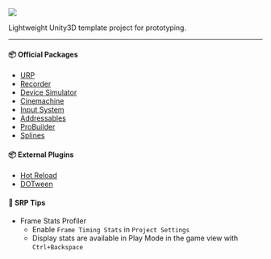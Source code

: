 [![](https://img.shields.io/badge/Unity3D%20Version:-2022.3.21f1-orange?logo=unity)][1]

Lightweight Unity3D template project for prototyping.

---

#### 📦️ Official Packages
- [URP](https://docs.unity3d.com/Packages/com.unity.render-pipelines.universal@16.0/manual/index.html)
- [Recorder](https://docs.unity3d.com/Packages/com.unity.recorder@4.0/manual/index.html)
- [Device Simulator](https://docs.unity3d.com/Packages/com.unity.device-simulator@3.0/manual/index.html)
- [Cinemachine](https://docs.unity3d.com/Packages/com.unity.cinemachine@2.9/manual/index.html)
- [Input System](https://docs.unity3d.com/Packages/com.unity.inputsystem@1.7/manual/index.html)
- [Addressables](https://docs.unity3d.com/Packages/com.unity.addressables@1.21/manual/index.html)
- [ProBuilder](https://docs.unity3d.com/Packages/com.unity.probuilder@5.2/manual/index.html)
- [Splines](https://docs.unity3d.com/Packages/com.unity.splines@2.5/manual/index.html)

#### 📦️ External Plugins
- [Hot Reload](https://assetstore.unity.com/packages/tools/utilities/hot-reload-edit-code-without-compiling-254358)
- [DOTween](https://assetstore.unity.com/packages/tools/animation/dotween-hotween-v2-27676)

#### 🧪 SRP Tips
- Frame Stats Profiler
  - Enable `Frame Timing Stats` in `Project Settings`
  - Display stats are available in Play Mode in the game view with `Ctrl+Backspace`

[1]: https://unity.com/releases/editor/qa/lts-releases

